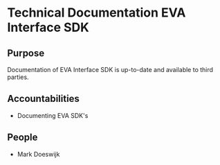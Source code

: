 # Technical Documentation EVA Interface SDK 

## Purpose 

Documentation of EVA Interface SDK is up-to-date and available to third parties. 



## Accountabilities 

* Documenting EVA SDK's

 

## People 

* Mark Doeswijk

